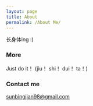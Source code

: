 ```yaml
---
layout: page
title: About
permalink: /About Me/
---
```


长身体ing :)

### More

Just do it！   (jiu！ shi！ dui！ ta！)

### Contact me

[sunbingjian98@gmail.com](mailto:email@domain.com)
